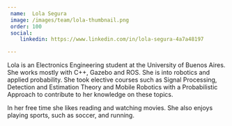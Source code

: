```yaml
---
 name:  Lola Segura
 image: /images/team/lola-thumbnail.png
 order: 100
 social:
    linkedin: https://www.linkedin.com/in/lola-segura-4a7a48197

---
```


 Lola is an Electronics Engineering student at the University of Buenos Aires. She works mostly with C++,
Gazebo and ROS. She is into robotics and applied probability.
She took elective courses such as Signal Processing, Detection and Estimation Theory and Mobile Robotics with a 
Probabilistic Approach to contribute to her knowledge on these topics.

In her free time she likes reading and watching movies. She also enjoys playing sports, such as soccer, and running.